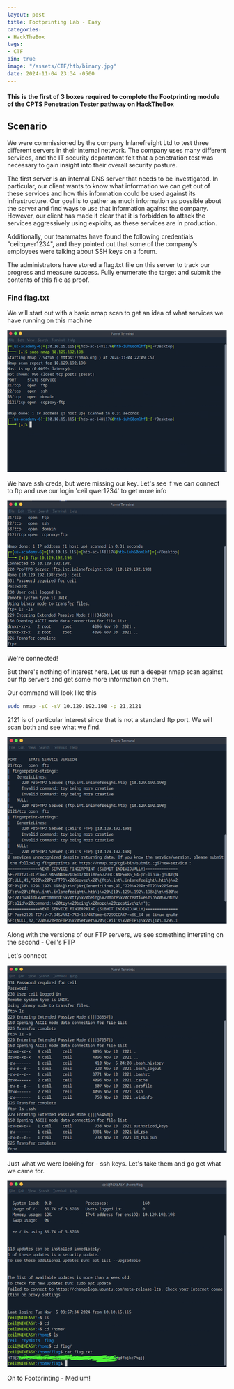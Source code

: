 ```yaml
---
layout: post
title: Footprinting Lab - Easy
categories:
- HackTheBox
tags:
- CTF
pin: true
image: "/assets/CTF/htb/binary.jpg"
date: 2024-11-04 23:34 -0500
---
```

#### This is the first of 3 boxes required to complete the Footprinting module of the CPTS Penetration Tester pathway on HackTheBox

## **Scenario**
 We were commissioned by the company Inlanefreight Ltd to test three different servers in their internal network. The company uses many different services, and the IT security department felt that a penetration test was necessary to gain insight into their overall security posture.

The first server is an internal DNS server that needs to be investigated. In particular, our client wants to know what information we can get out of these services and how this information could be used against its infrastructure. Our goal is to gather as much information as possible about the server and find ways to use that information against the company. However, our client has made it clear that it is forbidden to attack the services aggressively using exploits, as these services are in production.

Additionally, our teammates have found the following credentials "ceil:qwer1234", and they pointed out that some of the company's employees were talking about SSH keys on a forum.

The administrators have stored a flag.txt file on this server to track our progress and measure success. Fully enumerate the target and submit the contents of this file as proof.

### Find flag.txt

We will start out with a basic nmap scan to get an idea of what services we have running on this machine

![Initial scan](/assets/CTF/htb/footprinting/easy/first_scan.png)

We have ssh creds, but were missing our key. Let's see if we can connect to ftp and use our login 'ceil:qwer1234' to get more info

![Initial ftp](/assets/CTF/htb/footprinting/easy/initial_ftp.png)

We're connected!

But there's nothing of interest here. Let us run a deeper nmap scan against our ftp servers and get some more information on them.

Our command will look like this
```bash
sudo nmap -sC -sV 10.129.192.198 -p 21,2121
```

2121 is of particular interest since that is not a standard ftp port. We will scan both and see what we find. 

![Second ftp scan](/assets/CTF/htb/footprinting/easy/second_ftp_scan.png)

Along with the versions of our FTP servers, we see something intersting on the second - Ceil's FTP 

Let's connect

![ftp connected](/assets/CTF/htb/footprinting/easy/ftp_connect.png)

Just what we were looking for - ssh keys. Let's take them and go get what we came for.

![flag](/assets/CTF/htb/footprinting/easy/flag.png)

On to Footprinting - Medium!




